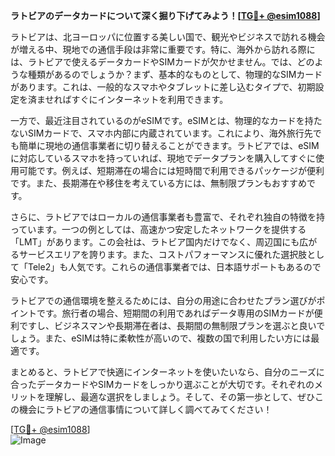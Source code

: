 **ラトビアのデータカードについて深く掘り下げてみよう！[[TG💪+ @esim1088](https://t.me/s/esim1088)]**

ラトビアは、北ヨーロッパに位置する美しい国で、観光やビジネスで訪れる機会が増える中、現地での通信手段は非常に重要です。特に、海外から訪れる際には、ラトビアで使えるデータカードやSIMカードが欠かせません。では、どのような種類があるのでしょうか？まず、基本的なものとして、物理的なSIMカードがあります。これは、一般的なスマホやタブレットに差し込むタイプで、初期設定を済ませればすぐにインターネットを利用できます。

一方で、最近注目されているのがeSIMです。eSIMとは、物理的なカードを持たないSIMカードで、スマホ内部に内蔵されています。これにより、海外旅行先でも簡単に現地の通信事業者に切り替えることができます。ラトビアでは、eSIMに対応しているスマホを持っていれば、現地でデータプランを購入してすぐに使用可能です。例えば、短期滞在の場合には短時間で利用できるパッケージが便利です。また、長期滞在や移住を考えている方には、無制限プランもおすすめです。

さらに、ラトビアではローカルの通信事業者も豊富で、それぞれ独自の特徴を持っています。一つの例としては、高速かつ安定したネットワークを提供する「LMT」があります。この会社は、ラトビア国内だけでなく、周辺国にも広がるサービスエリアを誇ります。また、コストパフォーマンスに優れた選択肢として「Tele2」も人気です。これらの通信事業者では、日本語サポートもあるので安心です。

ラトビアでの通信環境を整えるためには、自分の用途に合わせたプラン選びがポイントです。旅行者の場合、短期間の利用であればデータ専用のSIMカードが便利ですし、ビジネスマンや長期滞在者は、長期間の無制限プランを選ぶと良いでしょう。また、eSIMは特に柔軟性が高いので、複数の国で利用したい方には最適です。

まとめると、ラトビアで快適にインターネットを使いたいなら、自分のニーズに合ったデータカードやSIMカードをしっかり選ぶことが大切です。それぞれのメリットを理解し、最適な選択をしましょう。そして、その第一歩として、ぜひこの機会にラトビアの通信事情について詳しく調べてみてください！

[[TG💪+ @esim1088](https://t.me/s/esim1088)]  
![Image](https://i.postimg.cc/Y0z9fWf4/image.png)